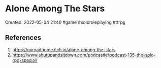 # Alone Among The Stars

Created: 2022-05-04 21:40
#game #soloroleplaying #ttrpg 


## References
1. https://noroadhome.itch.io/alone-among-the-stars
2. https://www.shutupandsitdown.com/podcastle/podcast-135-the-solo-rpg-special/

